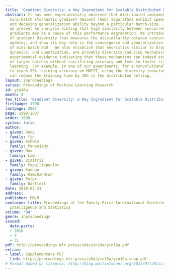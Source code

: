 ```yaml
---
title: 'Gradient Diversity: a Key Ingredient for Scalable Distributed Learning'
abstract: It has been experimentally observed that distributed implementations of
  mini-batch stochastic gradient descent (SGD) algorithms exhibit speedup saturation
  and decaying generalization ability beyond a particular batch-size. In this work,
  we present an analysis hinting that high similarity between concurrently processed
  gradients may be a cause of this performance degradation. We introduce the notion
  of gradient diversity that measures the dissimilarity between concurrent gradient
  updates, and show its key role in the convergence and generalization performance
  of mini-batch SGD.  We also establish that heuristics similar to DropConnect, Langevin
  dynamics, and quantization, are provably diversity-inducing mechanisms, and provide
  experimental evidence indicating that these mechanisms can indeed enable the use
  of larger batches without sacrificing accuracy and lead to faster training in distributed
  learning. For example, in one of our experiments, for a convolutional neural network
  to reach 95% training accuracy on MNIST, using the diversity-inducing mechanism
  can reduce the training time by 30% in the distributed setting.
layout: inproceedings
series: Proceedings of Machine Learning Research
id: yin18a
month: 0
tex_title: 'Gradient Diversity: a Key Ingredient for Scalable Distributed Learning'
firstpage: 1998
lastpage: 2007
page: 1998-2007
order: 1998
cycles: false
author:
- given: Dong
  family: Yin
- given: Ashwin
  family: Pananjady
- given: Max
  family: Lam
- given: Dimitris
  family: Papailiopoulos
- given: Kannan
  family: Ramchandran
- given: Peter
  family: Bartlett
date: 2018-03-31
address: 
publisher: PMLR
container-title: Proceedings of the Twenty-First International Conference on Artificial
  Intelligence and Statistics
volume: '84'
genre: inproceedings
issued:
  date-parts:
  - 2018
  - 3
  - 31
pdf: http://proceedings.mlr.press/v84/yin18a/yin18a.pdf
extras:
- label: Supplementary PDF
  link: http://proceedings.mlr.press/v84/yin18a/yin18a-supp.pdf
# Format based on citeproc: http://blog.martinfenner.org/2013/07/30/citeproc-yaml-for-bibliographies/
---
```

